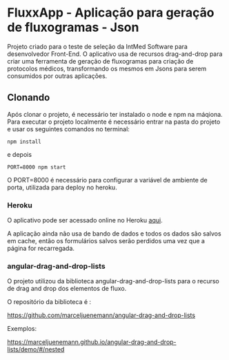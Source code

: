 # FluxxApp - Aplicação para geração de fluxogramas - Json

Projeto criado para o teste de seleção da IntMed Software para desenvolvedor Front-End. O aplicativo usa de recursos drag-and-drop para criar uma ferramenta de geração de fluxogramas para criação de protocolos médicos, transformando os mesmos em Jsons para serem consumidos por outras aplicações.


## Clonando

Após clonar o projeto, é necessário ter instalado o node e npm na máqiona. Para executar o projeto localmente é necessário entrar na pasta do projeto e usar os seguintes comandos no terminal:

```
npm install
```

e depois

```
PORT=8000 npm start
```

O PORT=8000 é necessário para configurar a variável de ambiente de porta, utilizada para deploy no heroku.


### Heroku

O aplicativo pode ser acessado online no Heroku [aqui][heroku].

A aplicação ainda não usa de bando de dados e todos os dados são salvos em cache, então os formulários salvos serão perdidos uma vez que a página for recarregada.

### angular-drag-and-drop-lists

O projeto utilizou da biblioteca angular-drag-and-drop-lists para o recurso de drag and drop dos elementos de fluxo. 

O repositório da biblioteca é :

https://github.com/marceljuenemann/angular-drag-and-drop-lists

Exemplos:

https://marceljuenemann.github.io/angular-drag-and-drop-lists/demo/#/nested


[heroku]: https://pacific-river-57107.herokuapp.com/#!/home
